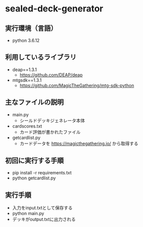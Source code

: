 # sealed-deck-generator

## 実行環境（言語）

- python 3.6.12

## 利用しているライブラリ

- deap==1.3.1
  - https://github.com/DEAP/deap
- mtgsdk==1.3.1
  - https://github.com/MagicTheGathering/mtg-sdk-python

## 主なファイルの説明

- main.py
  - シールドデッキジェネレータ本体
- cardscores.txt
  - カード評価が書かれたファイル
- getcardlist.py
  - カードデータを https://magicthegathering.io/ から取得する

## 初回に実行する手順

- pip install -r requirements.txt
- python getcardlist.py

## 実行手順

- 入力をinput.txtとして保存する
- python main.py
- デッキがoutput.txtに出力される
